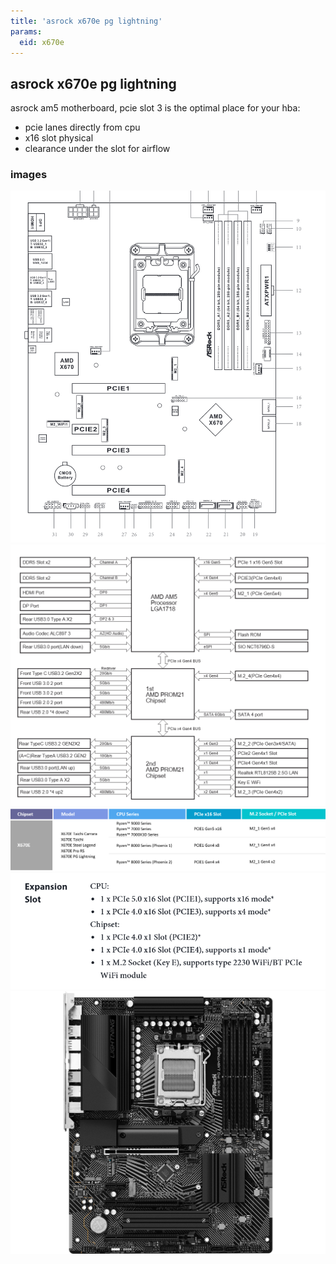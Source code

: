 ```yaml
---
title: 'asrock x670e pg lightning'
params:
  eid: x670e
---
```

## asrock x670e pg lightning

asrock am5 motherboard, pcie slot 3 is the optimal place for your hba:
* pcie lanes directly from cpu
* x16 slot physical
* clearance under the slot for airflow

### images
![](x670e-layout.png)
![](x670e-logical.png)
![](x670e-pcie-cpu.png)
![](x670e-pcie.png)
![](x670e-photo.png)
